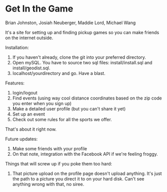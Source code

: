 Get In the Game
===========
Brian Johnston, Josiah Neuberger, Maddie Lord, Michael Wang

It's a site for setting up and finding pickup games so you can make friends on the internet outside.

Installation:

1. If you haven't already, clone the git into your preferred directory.
2. Open mySQL. You have to source two sql files: install/install.sql and install/geodist.sql.
3. localhost/yourdirectory and go. Have a blast.

Features:

1. login/logout
2. Find events (using way cool distance coordinates based on the zip code you enter when you sign up)
3. Make a detailed user profile (but you can't share it yet)
4. Set up an event
5. Check out some rules for all the sports we offer.

That's about it right now.

Future updates:
1. Make some friends with your profile
2. On that note, integration with the Facebook API if we're feeling froggy.

Things that will screw up if you poke them too hard:

1. That picture upload on the profile page doesn't upload anything. It's just the path to a picture you direct it to
on your hard disk. Can't see anything wrong with that, no siree.
